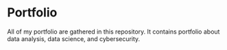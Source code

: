 # Portfolio
All of my portfolio are gathered in this repository. It contains portfolio about data analysis, data science, and cybersecurity. 
